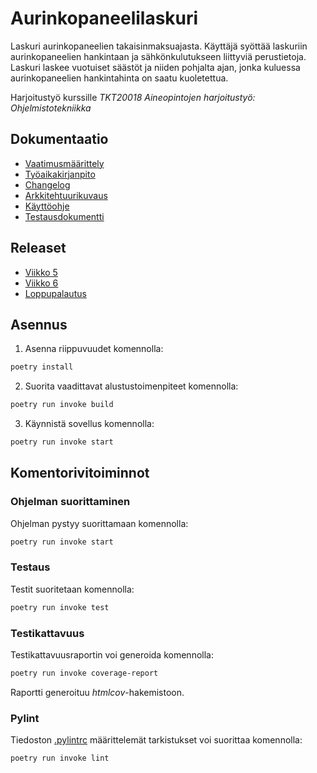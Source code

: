 # Aurinkopaneelilaskuri

Laskuri aurinkopaneelien takaisinmaksuajasta.
Käyttäjä syöttää laskuriin aurinkopaneelien hankintaan ja sähkönkulutukseen liittyviä perustietoja.
Laskuri laskee vuotuiset säästöt ja niiden pohjalta ajan, jonka kuluessa aurinkopaneelien hankintahinta on saatu kuoletettua.

Harjoitustyö kurssille *TKT20018 Aineopintojen harjoitustyö: Ohjelmistotekniikka*

## Dokumentaatio

- [Vaatimusmäärittely](./sovellus/dokumentaatio/vaatimusmaarittely.md)
- [Työaikakirjanpito](./sovellus/dokumentaatio/tuntikirjanpito.md)
- [Changelog](./sovellus/dokumentaatio/changelog.md)
- [Arkkitehtuurikuvaus](./sovellus/dokumentaatio/arkkitehtuuri.md)
- [Käyttöohje](./sovellus/dokumentaatio/kayttoohje.md)
- [Testausdokumentti](./sovellus/dokumentaatio/testaus.md)

## Releaset

- [Viikko 5](https://github.com/varkkha/ot-harjoitustyo/releases/tag/viikko5)
- [Viikko 6](https://github.com/varkkha/ot-harjoitustyo/releases/tag/viikko6)
- [Loppupalautus](https://github.com/varkkha/ot-harjoitustyo/releases/tag/loppupalautus)

## Asennus

1. Asenna riippuvuudet komennolla:

```bash
poetry install
```

2. Suorita vaadittavat alustustoimenpiteet komennolla:

```bash
poetry run invoke build
```

3. Käynnistä sovellus komennolla:

```bash
poetry run invoke start
```

## Komentorivitoiminnot

### Ohjelman suorittaminen

Ohjelman pystyy suorittamaan komennolla:

```bash
poetry run invoke start
```

### Testaus

Testit suoritetaan komennolla:

```bash
poetry run invoke test
```

### Testikattavuus

Testikattavuusraportin voi generoida komennolla:

```bash
poetry run invoke coverage-report
```

Raportti generoituu _htmlcov_-hakemistoon.

### Pylint

Tiedoston [.pylintrc](./sovellus/.pylintrc) määrittelemät tarkistukset voi suorittaa komennolla:

```bash
poetry run invoke lint
```
